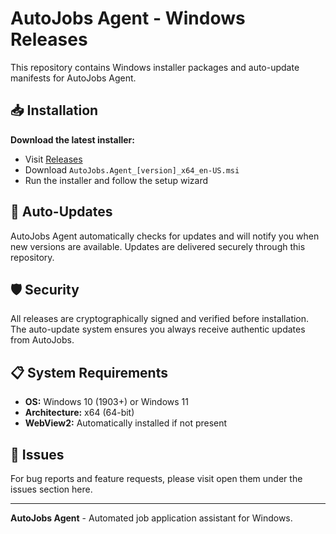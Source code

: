 # AutoJobs Agent - Windows Releases

This repository contains Windows installer packages and auto-update manifests for AutoJobs Agent.

## 📥 Installation

**Download the latest installer:**
- Visit [Releases](../../releases/latest)
- Download `AutoJobs.Agent_[version]_x64_en-US.msi`
- Run the installer and follow the setup wizard

## 🔄 Auto-Updates

AutoJobs Agent automatically checks for updates and will notify you when new versions are available. Updates are delivered securely through this repository.

## 🛡️ Security

All releases are cryptographically signed and verified before installation. The auto-update system ensures you always receive authentic updates from AutoJobs.

## 📋 System Requirements

- **OS:** Windows 10 (1903+) or Windows 11
- **Architecture:** x64 (64-bit)
- **WebView2:** Automatically installed if not present

## 🐛 Issues

For bug reports and feature requests, please visit open them under the issues section here.

---

**AutoJobs Agent** - Automated job application assistant for Windows.
